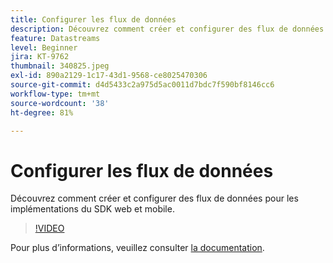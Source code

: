 ```yaml
---
title: Configurer les flux de données
description: Découvrez comment créer et configurer des flux de données.
feature: Datastreams
level: Beginner
jira: KT-9762
thumbnail: 340825.jpeg
exl-id: 890a2129-1c17-43d1-9568-ce8025470306
source-git-commit: d4d5433c2a975d5ac0011d7bdc7f590bf8146cc6
workflow-type: tm+mt
source-wordcount: '38'
ht-degree: 81%

---
```


# Configurer les flux de données

Découvrez comment créer et configurer des flux de données pour les implémentations du SDK web et mobile.

>[!VIDEO](https://video.tv.adobe.com/v/340825?quality=12&learn=on)

Pour plus d’informations, veuillez consulter [la documentation](https://experienceleague.adobe.com/docs/experience-platform/edge/fundamentals/datastreams.html?lang=fr).
